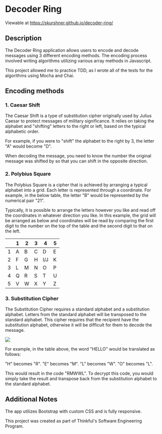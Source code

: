 # Decoder Ring

Viewable at https://skurshner.github.io/decoder-ring/

## Description

The Decoder Ring application allows users to encode and decode messages using 3 different encoding methods. The encoding process involved writing algorithms utilizing various array methods in Javascript.

This project allowed me to practice TDD, as I wrote all of the tests for the algorithms using Mocha and Chai.

## Encoding methods

### 1. Caesar Shift

The Caesar Shift is a type of substitution cipher originally used by Julius Caesar to protect messages of military significance. It relies on taking the alphabet and "shifting" letters to the right or left, based on the typical alphabetic order.

For example, if you were to "shift" the alphabet to the right by 3, the letter "A" would become "D".

When decoding the message, you need to know the number the original message was shifted by so that you can shift in the opposite direction.

### 2. Polybius Square

The Polybius Square is a cipher that is achieved by arranging a typical alphabet into a grid. Each letter is represented through a coordinate. For example, in the below table, the letter "B" would be represented by the numerical pair "21".

Typically, it is possible to arrange the letters however you like and read off the coordinates in whatever direction you like. In this example, the grid will be arranged as below and coordinates will be read by comparing the first digit to the number on the top of the table and the second digit to that on the left.

|     | 1   | 2   | 3   | 4   | 5   |
| --- | --- | --- | --- | --- | --- |
| 1   | A   | B   | C   | D   | E   |
| 2   | F   | G   | H   | I/J | K   |
| 3   | L   | M   | N   | O   | P   |
| 4   | Q   | R   | S   | T   | U   |
| 5   | V   | W   | X   | Y   | Z   |

### 3. Substitution Cipher

The Substitution Cipher requires a standard alphabet and a substitution alphabet. Letters from the standard alphabet will be transposed to the standard alphabet. This cipher requires that the recipient have the substitution alphabet, otherwise it will be difficult for them to decode the message.

<img src="https://i.ibb.co/g3FQWRK/19c12a6ee38ceddd82d75e12edf53189-image.png">

For example, in the table above, the word "HELLO" would be translated as follows:

"H" becomes "R".
"E" becomes "M".
"L" becomes "W".
"O" becomes "L".

This would result in the code "RMWWL". To decrypt this code, you would simply take the result and transpose back from the substitution alphabet to the standard alphabet.

## Additional Notes

The app utilizes Bootstrap with custom CSS and is fully responsive.

This project was created as part of Thinkful's Software Engineering Program.
